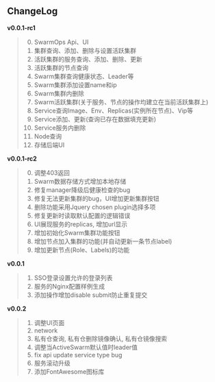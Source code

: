 ## ChangeLog

**v0.0.1-rc1**

> 0. SwarmOps Api、UI
> 1. 集群查询、添加、删除与设置活跃集群
> 2. 活跃集群的服务查询、添加、删除、更新
> 3. 活跃集群的节点查询
> 4. Swarm集群查询健康状态、Leader等
> 5. Swarm集群添加设置name和ip
> 6. Swarm集群内删除
> 7. Swarm活跃集群(关于服务、节点的操作均建立在当前活跃集群上)
> 8. Service查询Image、Env、Replicas(实例所在节点)、Vip等
> 9. Service添加、更新(查询已存在数据填充更新)
> 10. Service服务内删除
> 11. Node查询
> 12. 存储后端UI

**v0.0.1-rc2**

> 0. 调整403返回
> 1. Swarm数据存储方式增加本地存储
> 2. 修复manager降级后健康检查的bug
> 3. 修复无法更新集群的bug，UI增加更新集群按钮
> 4. 删除功能采用Jquery chosen plugin选择多项
> 5. 修复更新时读取默认配置的逻辑错误
> 6. UI展现服务的replicas, 增加url显示
> 7. 增加初始化Swarm集群功能按钮
> 8. 增加节点加入集群的功能(并自动更新一条节点label)
> 9. 增加更新节点(Role、Labels)的功能

**v0.0.1**

> 1. SSO登录设置允许的登录列表
> 2. 服务的Nginx配置样例生成
> 3. 添加操作增加disable submit防止重复提交

**v0.0.2**

> 1. 调整UI页面
> 2. network
> 3. 私有仓查询, 私有仓删除镜像确认, 私有仓镜像搜索
> 4. 调整当ActiveSwarm默认值时leader值
> 5. fix api update service type bug
> 6. 服务滚动升级
> 7. 添加FontAwesome图标库

